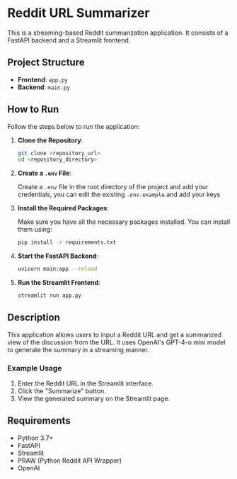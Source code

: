 # Reddit URL Summarizer

This is a streaming-based Reddit summarization application. It consists of a FastAPI backend and a Streamlit frontend.

## Project Structure

- **Frontend**: `app.py`
- **Backend**: `main.py`

## How to Run

Follow the steps below to run the application:

1. **Clone the Repository**:

    ```sh
    git clone <repository_url>
    cd <repository_directory>
    ```

2. **Create a `.env` File**:

    Create a `.env` file in the root directory of the project and add your credentials, you can edit the existing `.env.example` and add your keys

3. **Install the Required Packages**:

    Make sure you have all the necessary packages installed. You can install them using:

    ```sh
    pip install -r requirements.txt
    ```

4. **Start the FastAPI Backend**:

    ```sh
    uvicorn main:app --reload
    ```

5. **Run the Streamlit Frontend**:

    ```sh
    streamlit run app.py
    ```

## Description

This application allows users to input a Reddit URL and get a summarized view of the discussion from the URL. It uses OpenAI's GPT-4-o mini model to generate the summary in a streaming manner.

### Example Usage

1. Enter the Reddit URL in the Streamlit interface.
2. Click the "Summarize" button.
3. View the generated summary on the Streamlit page.

## Requirements

- Python 3.7+
- FastAPI
- Streamlit
- PRAW (Python Reddit API Wrapper)
- OpenAI


